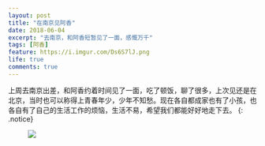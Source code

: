 ```yaml
---
layout: post
title: "在南京见阿香"
date: 2018-06-04
excerpt: "去南京，和阿香短暂见了一面，感慨万千"
tags: [阿香]
feature: https://i.imgur.com/Ds6S7lJ.png
life: true
comments: true
---
```

上周去南京出差，和阿香约着时间见了一面，吃了顿饭，聊了很多，上次见还是在北京，当时也可以称得上青春年少，少年不知愁。现在各自都成家也有了小孩，也各自有了自己的生活工作的烦恼，生活不易，希望我们都能好好地走下去。
{: .notice}
<figure>
	<img src="{{ site.staticUrl }}/image/jpg/chongju.JPG" />
</figure>
